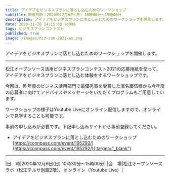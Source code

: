 ```yaml
---
title: アイデアをビジネスプランに落とし込むためのワークショップ
subtitle: 開催日時：2020年12月6日(日) 10時00分～15時00分 
description: アイデアをビジネスプランに落とし込むためのワークショップを開催します。
date: 2020-11-26 14:15:00 +0900
tags: ビジネスプランコンテスト
published: true
image: /images/biz-con-2021-ws.png
--- 
```


アイデアをビジネスプランに落とし込むためのワークショップを開催します。  

---

松江オープンソース活用ビジネスプランコンテスト2021の応募用紙を使って、アイデアをビジネスプランに落とし込む体験をするワークショップです。  
  
今回は、昨年度のビジネス活用部門で最優秀賞を受賞した濱名慶伍様から今年度の応募者に向けてアドバイスやメッセージをいただくプログラムもご用意しています。  
  
ワークショップの様子はYoutube Liveにオンライン配信しますので、オンラインで見学することも可能です。  
  
事前の申し込みが必要です。下記申し込みサイトから事前登録してください。  

- アイデアをビジネスプランに落とし込むためのワークショップ  
[https://connpass.com/event/195292/](https://connpass.com/event/195292/){:target="_blank"}  

---

|<nobr>日　時</nobr>|2020年12月6日(日) 10時30分～15時00分|
|<nobr>会　場</nobr>|松江オープンソースラボ（松江テルサ別館2階）、オンライン（Youtube Live）|
